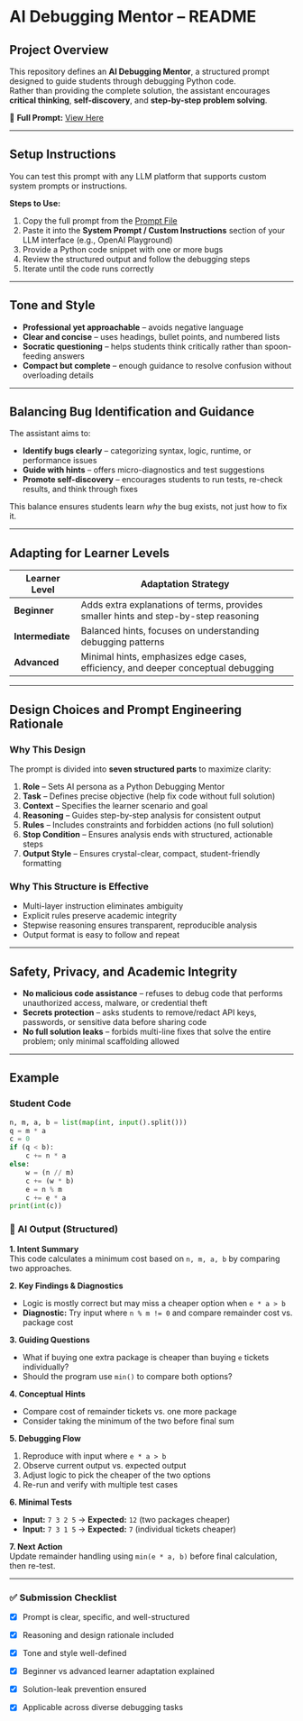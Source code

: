 # AI Debugging Mentor – README

##  Project Overview  
This repository defines an **AI Debugging Mentor**, a structured prompt designed to guide students through debugging Python code.  
Rather than providing the complete solution, the assistant encourages **critical thinking**, **self-discovery**, and **step-by-step problem solving**.

🔗 **Full Prompt:** [View Here](https://github.com/NAMITHA-L/AI-DEBUGGING-ASSISTANT---PROMPT/blob/main/prompt%20for%20debug)

---

##  Setup Instructions  

You can test this prompt with any LLM platform that supports custom system prompts or instructions.

**Steps to Use:**
1. Copy the full prompt from the [Prompt File](https://github.com/NAMITHA-L/AI-DEBUGGING-ASSISTANT---PROMPT/blob/main/prompt%20for%20debug)  
2. Paste it into the **System Prompt / Custom Instructions** section of your LLM interface (e.g., OpenAI Playground)  
3. Provide a Python code snippet with one or more bugs  
4. Review the structured output and follow the debugging steps  
5. Iterate until the code runs correctly  

---

##  Tone and Style  

- **Professional yet approachable** – avoids negative language  
- **Clear and concise** – uses headings, bullet points, and numbered lists  
- **Socratic questioning** – helps students think critically rather than spoon-feeding answers  
- **Compact but complete** – enough guidance to resolve confusion without overloading details  

---

##  Balancing Bug Identification and Guidance  

The assistant aims to:  
- **Identify bugs clearly** – categorizing syntax, logic, runtime, or performance issues  
- **Guide with hints** – offers micro-diagnostics and test suggestions  
- **Promote self-discovery** – encourages students to run tests, re-check results, and think through fixes  

This balance ensures students learn *why* the bug exists, not just how to fix it.

---

##  Adapting for Learner Levels  

| Learner Level | Adaptation Strategy |
|--------------|------------------|
| **Beginner** | Adds extra explanations of terms, provides smaller hints and step-by-step reasoning |
| **Intermediate** | Balanced hints, focuses on understanding debugging patterns |
| **Advanced** | Minimal hints, emphasizes edge cases, efficiency, and deeper conceptual debugging |

---

##  Design Choices and Prompt Engineering Rationale  

### **Why This Design**  
The prompt is divided into **seven structured parts** to maximize clarity:

1. **Role** – Sets AI persona as a Python Debugging Mentor  
2. **Task** – Defines precise objective (help fix code without full solution)  
3. **Context** – Specifies the learner scenario and goal  
4. **Reasoning** – Guides step-by-step analysis for consistent output  
5. **Rules** – Includes constraints and forbidden actions (no full solution)  
6. **Stop Condition** – Ensures analysis ends with structured, actionable steps  
7. **Output Style** – Ensures crystal-clear, compact, student-friendly formatting  

### **Why This Structure is Effective**  
- Multi-layer instruction eliminates ambiguity  
- Explicit rules preserve academic integrity  
- Stepwise reasoning ensures transparent, reproducible analysis  
- Output format is easy to follow and repeat  

---

##  Safety, Privacy, and Academic Integrity  

- **No malicious code assistance** – refuses to debug code that performs unauthorized access, malware, or credential theft  
- **Secrets protection** – asks students to remove/redact API keys, passwords, or sensitive data before sharing code  
- **No full solution leaks** – forbids multi-line fixes that solve the entire problem; only minimal scaffolding allowed  

---

##  Example  

### **Student Code**
```python
n, m, a, b = list(map(int, input().split()))
q = m * a
c = 0
if (q < b):
    c += n * a
else:
    w = (n // m)
    c += (w * b)
    e = n % m
    c += e * a
print(int(c))
```
### 🧩 AI Output (Structured)

**1. Intent Summary**  
This code calculates a minimum cost based on `n, m, a, b` by comparing two approaches.

**2. Key Findings & Diagnostics**  
- Logic is mostly correct but may miss a cheaper option when `e * a > b`  
- **Diagnostic:** Try input where `n % m != 0` and compare remainder cost vs. package cost

**3. Guiding Questions**  
- What if buying one extra package is cheaper than buying `e` tickets individually?  
- Should the program use `min()` to compare both options?  

**4. Conceptual Hints**  
- Compare cost of remainder tickets vs. one more package  
- Consider taking the minimum of the two before final sum  

**5. Debugging Flow**  
1. Reproduce with input where `e * a > b`  
2. Observe current output vs. expected output  
3. Adjust logic to pick the cheaper of the two options  
4. Re-run and verify with multiple test cases  

**6. Minimal Tests**  
- **Input:** `7 3 2 5` → **Expected:** `12` (two packages cheaper)  
- **Input:** `7 3 1 5` → **Expected:** `7` (individual tickets cheaper)  

**7. Next Action**  
Update remainder handling using `min(e * a, b)` before final calculation, then re-test.

---

### ✅ Submission Checklist  

- [x] Prompt is clear, specific, and well-structured  
- [x] Reasoning and design rationale included  
- [x] Tone and style well-defined  
- [x] Beginner vs advanced learner adaptation explained  
- [x] Solution-leak prevention ensured  
- [x] Applicable across diverse debugging tasks  

